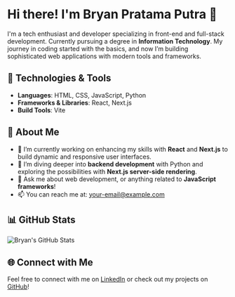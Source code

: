# Hi there! I'm Bryan Pratama Putra 👋

I'm a tech enthusiast and developer specializing in front-end and full-stack development. Currently pursuing a degree in **Information Technology**. My journey in coding started with the basics, and now I’m building sophisticated web applications with modern tools and frameworks.

## 🚀 Technologies & Tools

- **Languages**: HTML, CSS, JavaScript, Python
- **Frameworks & Libraries**: React, Next.js
- **Build Tools**: Vite

## 📘 About Me

- 🔭 I’m currently working on enhancing my skills with **React** and **Next.js** to build dynamic and responsive user interfaces.
- 🌱 I’m diving deeper into **backend development** with Python and exploring the possibilities with **Next.js server-side rendering**.
- 💬 Ask me about web development, or anything related to **JavaScript frameworks**!
- 📫 You can reach me at: [your-email@example.com](mailto:your-email@example.com)

## 📊 GitHub Stats

![Bryan's GitHub Stats](https://github-readme-stats.vercel.app/api?username=bryanpratama&show_icons=true&theme=radical)

## 🌐 Connect with Me

Feel free to connect with me on [LinkedIn](https://linkedin.com) or check out my projects on [GitHub](https://github.com/bryanpratama)!
